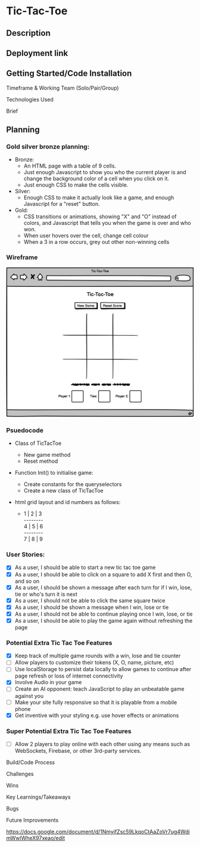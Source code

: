 # Tic-Tac-Toe

## Description

## Deployment link

## Getting Started/Code Installation

Timeframe & Working Team (Solo/Pair/Group)

Technologies Used

Brief

## Planning

### Gold silver bronze planning:

- Bronze:
    - An HTML page with a table of 9 cells.
    - Just enough Javascript to show you who the current player is and change the background color of a cell when you click on it.
    - Just enough CSS to make the cells visible.
- Silver:
    - Enough CSS to make it actually look like a game, and enough Javascript for a "reset" button.
- Gold:
    - CSS transitions or animations, showing "X" and "O" instead of colors, and Javascript that tells you when the game is over and who won.
    - When user hovers over the cell, change cell colour
    - When a 3 in a row occurs, grey out other non-winning cells

### Wireframe

![Wireframe for index.html](/images/Index.png)

### Psuedocode

- Class of TicTacToe
    - New game method
    - Reset method

- Function Init() to initialise game:
    - Create constants for the queryselectors
    - Create a new class of TicTacToe

- html grid layout and id numbers as follows:
    - 1 | 2 | 3  
    \--------  
    4 | 5 | 6  
    \--------  
    7 | 8 | 9  

### User Stories:

- [x] As a user, I should be able to start a new tic tac toe game
- [x] As a user, I should be able to click on a square to add X first and then O, and so on
- [x] As a user, I should be shown a message after each turn for if I win, lose, tie or who's turn it is next
- [x] As a user, I should not be able to click the same square twice
- [x] As a user, I should be shown a message when I win, lose or tie
- [x] As a user, I should not be able to continue playing once I win, lose, or tie
- [x] As a user, I should be able to play the game again without refreshing the page

### Potential Extra Tic Tac Toe Features

- [x] Keep track of multiple game rounds with a win, lose and tie counter
- [ ] Allow players to customize their tokens (X, O, name, picture, etc)
- [ ] Use localStorage to persist data locally to allow games to continue after page refresh or loss of internet connectivity
- [x] Involve Audio in your game
- [ ] Create an AI opponent: teach JavaScript to play an unbeatable game against you
- [ ] Make your site fully responsive so that it is playable from a mobile phone
- [x] Get inventive with your styling e.g. use hover effects or animations

### Super Potential Extra Tic Tac Toe Features

- [ ] Allow 2 players to play online with each other using any means such as WebSockets, Firebase, or other 3rd-party services.

Build/Code Process

Challenges

Wins

Key Learnings/Takeaways

Bugs

Future Improvements

https://docs.google.com/document/d/1NmyjfZsc59LkqoCtAaZoVr7ug4WdimWwlWheX97xeao/edit